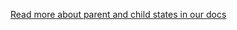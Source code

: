 [Read more about parent and child states in our docs](https://xstate.js.org/docs/guides/introduction-to-state-machines-and-statecharts/#compound-states)